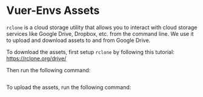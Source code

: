 # Vuer-Envs Assets

`rclone` is a cloud storage utility that allows you to interact with cloud storage services like Google Drive, Dropbox, etc. from the command line. We use it to upload and download assets to and from Google Drive.

To download the assets, first setup `rclone` by following this tutorial: https://rclone.org/drive/

Then run the following command:

```bash

```

To upload the assets, run the following command:

```bash

```
